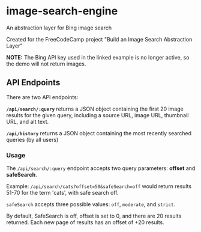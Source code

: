 # image-search-engine
An abstraction layer for Bing image search

Created for the FreeCodeCamp project "Build an Image Search Abstraction Layer"

**NOTE:** The Bing API key used in the linked example is no longer active, so the demo will not return images.

## API Endpoints

There are two API endpoints:

**`/api/search/:query`** returns a JSON object containing the first 20 image results for the given query, including a source URL, image URL, thumbnail URL, and alt text.

**`/api/history`** returns a JSON object containing the most recently searched queries (by all users)

### Usage

The `/api/search/:query` endpoint accepts two query parameters: **offset** and **safeSearch**.

Example: `/api/search/cats?offset=50&safeSearch=off` would return results 51-70 for the term 'cats', with safe search off.

`safeSearch` accepts three possible values: `off`, `moderate`, and `strict`.

By default, SafeSearch is off, offset is set to 0, and there are 20 results returned. Each new page of results has an offset of +20 results.

